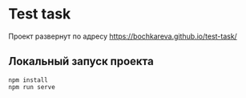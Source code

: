# Test task

Проект развернут по адресу https://bochkareva.github.io/test-task/

## Локальный запуск проекта
```
npm install
npm run serve
```